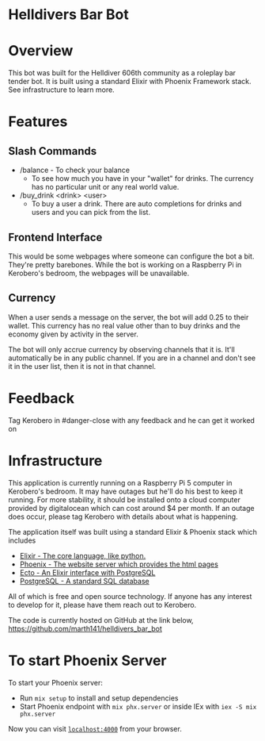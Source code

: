 # Helldivers Bar Bot

# Overview

This bot was built for the Helldiver 606th community as a roleplay bar tender bot. It is built using a standard Elixir with Phoenix Framework stack. See infrastructure to learn more.

# Features

## Slash Commands

* /balance - To check your balance
	* To see how much you have in your "wallet" for drinks. The currency has no particular unit or any real world value.
* /buy_drink \<drink\> \<user\>
	* To buy a user a drink. There are auto completions for drinks and users and you can pick from the list.

## Frontend Interface

This would be some webpages where someone can configure the bot a bit. They're pretty barebones. While the bot is working on a Raspberry Pi in Kerobero's bedroom, the webpages will be unavailable.

## Currency

When a user sends a message on the server, the bot will add 0.25 to their wallet. This currency has no real value other than to buy drinks and the economy given by activity in the server.

The bot will only accrue currency by observing channels that it is. It'll automatically be in any public channel. If you are in a channel and don't see it in the user list, then it is not in that channel.
# Feedback

Tag Kerobero in \#danger-close with any feedback and he can get it worked on

# Infrastructure

This application is currently running on a Raspberry Pi 5 computer in Kerobero's bedroom. It may have outages but he'll do his best to keep it running. For more stability, it should be installed onto a cloud computer provided by digitalocean which can cost around $4 per month. If an outage does occur, please tag Kerobero with details about what is happening.

The application itself was built using a standard Elixir & Phoenix stack which includes
- <a href="https://elixir-lang.org/">Elixir - The core language, like python.</a>
- <a href="https://www.phoenixframework.org/">Phoenix - The website server which provides the html pages</a>
- <a href="https://hexdocs.pm/ecto/Ecto.html">Ecto - An Elixir interface with PostgreSQL</a>
- <a href="https://www.postgresql.org/">PostgreSQL - A standard SQL database</a>

All of which is free and open source technology. If anyone has any interest to develop for it, please have them reach out to Kerobero.

The code is currently hosted on GitHub at the link below,
https://github.com/marth141/helldivers_bar_bot

# To start Phoenix Server

To start your Phoenix server:

  * Run `mix setup` to install and setup dependencies
  * Start Phoenix endpoint with `mix phx.server` or inside IEx with `iex -S mix phx.server`

Now you can visit [`localhost:4000`](http://localhost:4000) from your browser.
